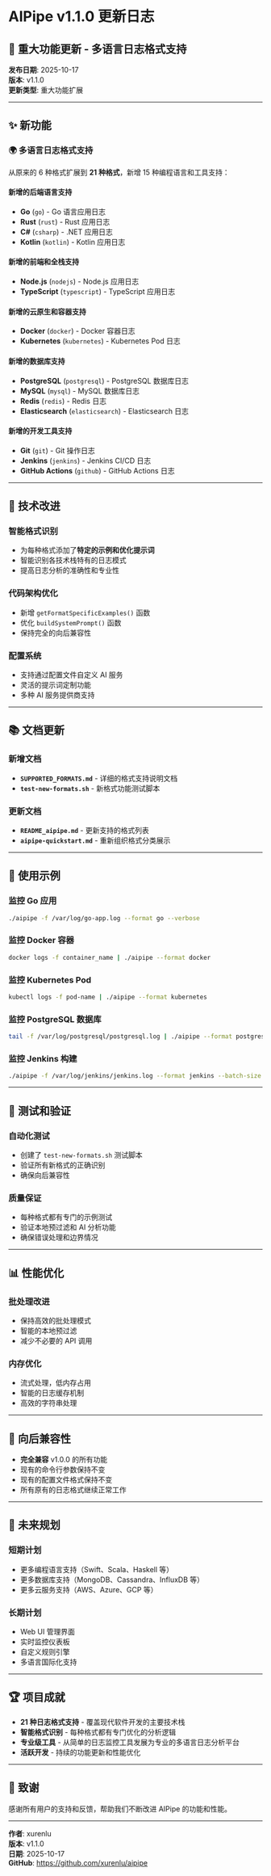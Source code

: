# AIPipe v1.1.0 更新日志

## 🎉 重大功能更新 - 多语言日志格式支持

**发布日期**: 2025-10-17  
**版本**: v1.1.0  
**更新类型**: 重大功能扩展

---

## ✨ 新功能

### 🌍 多语言日志格式支持
从原来的 6 种格式扩展到 **21 种格式**，新增 15 种编程语言和工具支持：

#### 新增的后端语言支持
- **Go** (`go`) - Go 语言应用日志
- **Rust** (`rust`) - Rust 应用日志  
- **C#** (`csharp`) - .NET 应用日志
- **Kotlin** (`kotlin`) - Kotlin 应用日志

#### 新增的前端和全栈支持
- **Node.js** (`nodejs`) - Node.js 应用日志
- **TypeScript** (`typescript`) - TypeScript 应用日志

#### 新增的云原生和容器支持
- **Docker** (`docker`) - Docker 容器日志
- **Kubernetes** (`kubernetes`) - Kubernetes Pod 日志

#### 新增的数据库支持
- **PostgreSQL** (`postgresql`) - PostgreSQL 数据库日志
- **MySQL** (`mysql`) - MySQL 数据库日志
- **Redis** (`redis`) - Redis 日志
- **Elasticsearch** (`elasticsearch`) - Elasticsearch 日志

#### 新增的开发工具支持
- **Git** (`git`) - Git 操作日志
- **Jenkins** (`jenkins`) - Jenkins CI/CD 日志
- **GitHub Actions** (`github`) - GitHub Actions 日志

---

## 🔧 技术改进

### 智能格式识别
- 为每种格式添加了**特定的示例和优化提示词**
- 智能识别各技术栈特有的日志模式
- 提高日志分析的准确性和专业性

### 代码架构优化
- 新增 `getFormatSpecificExamples()` 函数
- 优化 `buildSystemPrompt()` 函数
- 保持完全的向后兼容性

### 配置系统
- 支持通过配置文件自定义 AI 服务
- 灵活的提示词定制功能
- 多种 AI 服务提供商支持

---

## 📚 文档更新

### 新增文档
- **`SUPPORTED_FORMATS.md`** - 详细的格式支持说明文档
- **`test-new-formats.sh`** - 新格式功能测试脚本

### 更新文档
- **`README_aipipe.md`** - 更新支持的格式列表
- **`aipipe-quickstart.md`** - 重新组织格式分类展示

---

## 🚀 使用示例

### 监控 Go 应用
```bash
./aipipe -f /var/log/go-app.log --format go --verbose
```

### 监控 Docker 容器
```bash
docker logs -f container_name | ./aipipe --format docker
```

### 监控 Kubernetes Pod
```bash
kubectl logs -f pod-name | ./aipipe --format kubernetes
```

### 监控 PostgreSQL 数据库
```bash
tail -f /var/log/postgresql/postgresql.log | ./aipipe --format postgresql
```

### 监控 Jenkins 构建
```bash
./aipipe -f /var/log/jenkins/jenkins.log --format jenkins --batch-size 20
```

---

## 🧪 测试和验证

### 自动化测试
- 创建了 `test-new-formats.sh` 测试脚本
- 验证所有新格式的正确识别
- 确保向后兼容性

### 质量保证
- 每种格式都有专门的示例测试
- 验证本地预过滤和 AI 分析功能
- 确保错误处理和边界情况

---

## 📊 性能优化

### 批处理改进
- 保持高效的批处理模式
- 智能的本地预过滤
- 减少不必要的 API 调用

### 内存优化
- 流式处理，低内存占用
- 智能的日志缓存机制
- 高效的字符串处理

---

## 🔄 向后兼容性

- **完全兼容** v1.0.0 的所有功能
- 现有的命令行参数保持不变
- 现有的配置文件格式保持不变
- 所有原有的日志格式继续正常工作

---

## 🎯 未来规划

### 短期计划
- 更多编程语言支持（Swift、Scala、Haskell 等）
- 更多数据库支持（MongoDB、Cassandra、InfluxDB 等）
- 更多云服务支持（AWS、Azure、GCP 等）

### 长期计划
- Web UI 管理界面
- 实时监控仪表板
- 自定义规则引擎
- 多语言国际化支持

---

## 🏆 项目成就

- **21 种日志格式支持** - 覆盖现代软件开发的主要技术栈
- **智能格式识别** - 每种格式都有专门优化的分析逻辑
- **专业级工具** - 从简单的日志监控工具发展为专业的多语言日志分析平台
- **活跃开发** - 持续的功能更新和性能优化

---

## 🙏 致谢

感谢所有用户的支持和反馈，帮助我们不断改进 AIPipe 的功能和性能。

---

**作者**: xurenlu  
**版本**: v1.1.0  
**日期**: 2025-10-17  
**GitHub**: https://github.com/xurenlu/aipipe
